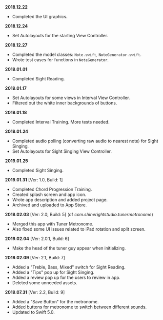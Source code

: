 **2018.12.22**
- Completed the UI graphics.

**2018.12.24**
- Set Autolayouts for the starting View Controller.

**2018.12.27**
- Completed the model classes: `Note.swift`, `NoteGenerator.swift`.
- Wrote test cases for functions in `NoteGenerator`.

**2019.01.01**
- Completed Sight Reading.

**2019.01.17**
- Set Autolayouts for some views in Interval View Controller.
- Filtered out the white inner backgrounds of buttons.

**2019.01.18**
- Completed Interval Training. More tests needed.

**2019.01.24**
- Completed audio polling (converting raw audio to nearest note) for Sight Singing.
- Set Autolayouts for Sight Singing View Controller.

**2019.01.25**
- Completed Sight Singing.

**2019.01.31** [Ver: 1.0, Build: 1]
- Completed Chord Progression Training.
- Created splash screen and app icon.
- Wrote app description and added project page.
- Archived and uploaded to App Store.

**2019.02.03** [Ver: 2.0, Build: 5] (of *com.shinerightstudio.tunermetronome*)
- Merged this app with Tuner Metronome.
- Also fixed some UI issues related to iPad rotation and split screen.

**2019.02.04** [Ver: 2.0.1, Build: 6]
- Make the head of the tuner guy appear when initializing.

**2019.02.09** [Ver: 2.1, Build: 7]
- Added a "Treble, Bass, Mixed" switch for Sight Reading.
- Added a "Tips" pop up for Sight Singing.
- Added a review pop up for the users to review in app.
- Deleted some unneeded assets.

**2019.07.31** [Ver: 2.2, Build: 9]
- Added a "Save Button" for the metronome.
- Added buttons for metronome to switch between different sounds.
- Updated to Swift 5.0.

